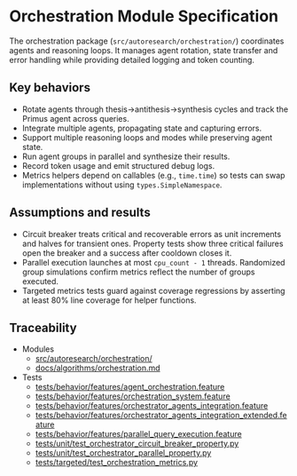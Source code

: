 # Orchestration Module Specification

The orchestration package (`src/autoresearch/orchestration/`) coordinates
agents and reasoning loops. It manages agent rotation, state transfer
and error handling while providing detailed logging and token counting.

## Key behaviors

- Rotate agents through thesis→antithesis→synthesis cycles and track the
  Primus agent across queries.
- Integrate multiple agents, propagating state and capturing errors.
- Support multiple reasoning loops and modes while preserving agent
  state.
- Run agent groups in parallel and synthesize their results.
- Record token usage and emit structured debug logs.
- Metrics helpers depend on callables (e.g., `time.time`) so tests can swap
  implementations without using `types.SimpleNamespace`.

## Assumptions and results

- Circuit breaker treats critical and recoverable errors as unit increments and
  halves for transient ones. Property tests show three critical failures open
  the breaker and a success after cooldown closes it.
- Parallel execution launches at most `cpu_count - 1` threads. Randomized group
  simulations confirm metrics reflect the number of groups executed.
- Targeted metrics tests guard against coverage regressions by asserting at
  least 80% line coverage for helper functions.

## Traceability

- Modules
  - [src/autoresearch/orchestration/][m1]
  - [docs/algorithms/orchestration.md][d1]
- Tests
  - [tests/behavior/features/agent_orchestration.feature][t1]
  - [tests/behavior/features/orchestration_system.feature][t2]
  - [tests/behavior/features/orchestrator_agents_integration.feature][t3]
  - [tests/behavior/features/orchestrator_agents_integration_extended.feature][t4]
  - [tests/behavior/features/parallel_query_execution.feature][t5]
  - [tests/unit/test_orchestrator_circuit_breaker_property.py][t6]
  - [tests/unit/test_orchestrator_parallel_property.py][t7]
  - [tests/targeted/test_orchestration_metrics.py][t8]

[m1]: ../../src/autoresearch/orchestration/
[d1]: ../../docs/algorithms/orchestration.md
[t1]: ../../tests/behavior/features/agent_orchestration.feature
[t2]: ../../tests/behavior/features/orchestration_system.feature
[t3]: ../../tests/behavior/features/orchestrator_agents_integration.feature
[t4]: ../../tests/behavior/features/orchestrator_agents_integration_extended.feature
[t5]: ../../tests/behavior/features/parallel_query_execution.feature
[t6]: ../../tests/unit/test_orchestrator_circuit_breaker_property.py
[t7]: ../../tests/unit/test_orchestrator_parallel_property.py
[t8]: ../../tests/targeted/test_orchestration_metrics.py
